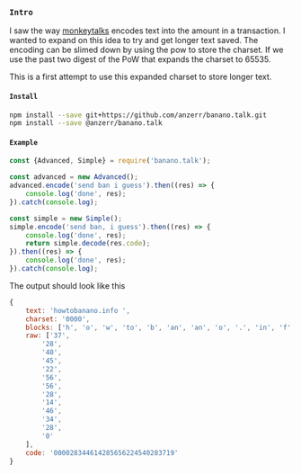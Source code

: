 
### `Intro`
I saw the way [monkeytalks](https://github.com/BananoCoin/monkeytalks) encodes text into the amount in a transaction. I wanted to expand on this idea to try and get longer text saved.
The encoding can be slimed down by using the pow to store the charset. If we use the past two digest of the PoW that expands the charset to 65535.

This is a first attempt to use this expanded charset to store longer text.

#### `Install`
``` bash
npm install --save git+https://github.com/anzerr/banano.talk.git
npm install --save @anzerr/banano.talk
```

#### `Example`
``` javascript
const {Advanced, Simple} = require('banano.talk');

const advanced = new Advanced();
advanced.encode('send ban i guess').then((res) => {
	console.log('done', res);
}).catch(console.log);

const simple = new Simple();
simple.encode('send ban, i guess').then((res) => {
	console.log('done', res);
	return simple.decode(res.code);
}).then((res) => {
	console.log('done', res);
}).catch(console.log);
```
The output should look like this
``` javascript
{
    text: 'howtobanano.info ',
    charset: '0000',
    blocks: ['h', 'o', 'w', 'to', 'b', 'an', 'an', 'o', '.', 'in', 'f', 'o', ' '],
    raw: ['37',
        '28',
        '40',
        '45',
        '22',
        '56',
        '56',
        '28',
        '14',
        '46',
        '34',
        '28',
        '0'
    ],
    code: '000028344614285656224540283719'
}
```
